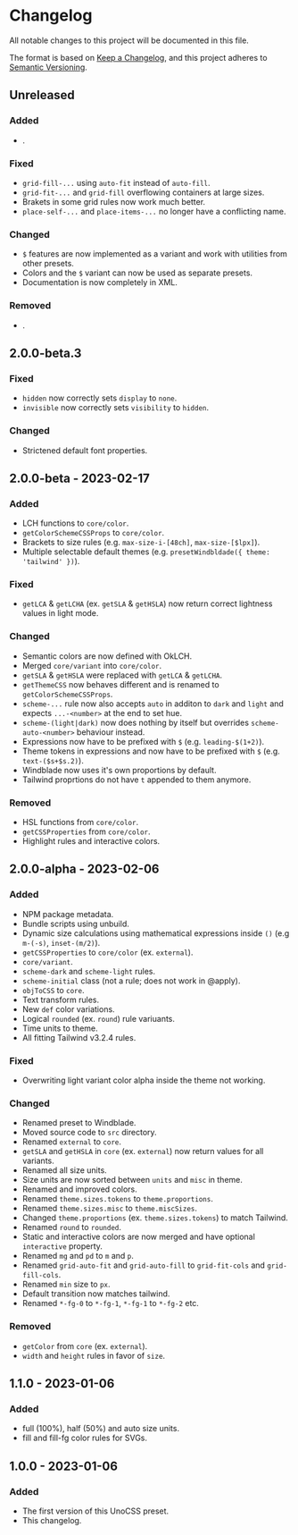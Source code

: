 # Changelog

All notable changes to this project will be documented in this file.

The format is based on [Keep a Changelog](https://keepachangelog.com/en/1.0.0/),
and this project adheres to [Semantic Versioning](https://semver.org/spec/v2.0.0.html).

## Unreleased

### Added

- .

### Fixed

- `grid-fill-...` using `auto-fit` instead of `auto-fill`.
- `grid-fit-...` and `grid-fill` overflowing containers at large sizes.
- Brakets in some grid rules now work much better.
- `place-self-...` and `place-items-...` no longer have a conflicting name.

### Changed

- `$` features are now implemented as a variant and work with utilities from other presets.
- Colors and the `$` variant can now be used as separate presets.
- Documentation is now completely in XML.

### Removed

- .

## 2.0.0-beta.3

### Fixed

- `hidden` now correctly sets `display` to `none`.
- `invisible` now correctly sets `visibility` to `hidden`.

### Changed

- Strictened default font properties.

## 2.0.0-beta - 2023-02-17

### Added

- LCH functions to `core/color`.
- `getColorSchemeCSSProps` to `core/color`.
- Brackets to size rules (e.g. `max-size-i-[48ch]`, `max-size-[$lpx]`).
- Multiple selectable default themes (e.g. `presetWindbldade({ theme: 'tailwind' })`).

### Fixed

- `getLCA` & `getLCHA` (ex. `getSLA` & `getHSLA`) now return correct lightness values in light mode.

### Changed

- Semantic colors are now defined with OkLCH.
- Merged `core/variant` into `core/color`.
- `getSLA` & `getHSLA` were replaced with `getLCA` & `getLCHA`.
- `getThemeCSS` now behaves different and is renamed to `getColorSchemeCSSProps`.
- `scheme-...` rule now also accepts `auto` in additon to `dark` and `light` and expects `...-<number>` at the end to set hue.
- `scheme-(light|dark)` now does nothing by itself but overrides `scheme-auto-<number>` behaviour instead.
- Expressions now have to be prefixed with `$` (e.g. `leading-$(1+2)`).
- Theme tokens in expressions and now have to be prefixed with `$` (e.g. `text-($s+$s.2)`).
- Windblade now uses it's own proportions by default.
- Tailwind proprtions do not have `t` appended to them anymore.

### Removed

- HSL functions from `core/color`.
- `getCSSProperties` from `core/color`.
- Highlight rules and interactive colors.

## 2.0.0-alpha - 2023-02-06

### Added

- NPM package metadata.
- Bundle scripts using unbuild.
- Dynamic size calculations using mathematical expressions inside `()` (e.g `m-(-s)`, `inset-(m/2)`).
- `getCSSProperties` to `core/color` (ex. `external`).
- `core/variant`.
- `scheme-dark` and `scheme-light` rules.
- `scheme-initial` class (not a rule; does not work in @apply).
- `objToCSS` to `core`.
- Text transform rules.
- New `def` color variations.
- Logical `rounded` (ex. `round`) rule variuants.
- Time units to theme.
- All fitting Tailwind v3.2.4 rules.

### Fixed

- Overwriting light variant color alpha inside the theme not working.

### Changed

- Renamed preset to Windblade.
- Moved source code to `src` directory.
- Renamed `external` to `core`.
- `getSLA` and `getHSLA` in `core` (ex. `external`) now return values for all variants.
- Renamed all size units.
- Size units are now sorted between `units` and `misc` in theme.
- Renamed and improved colors.
- Renamed `theme.sizes.tokens` to `theme.proportions`.
- Renamed `theme.sizes.misc` to `theme.miscSizes`.
- Changed `theme.proportions` (ex. `theme.sizes.tokens`) to match Tailwind.
- Renamed `round` to `rounded`.
- Static and interactive colors are now merged and have optional `interactive` property.
- Renamed `mg` and `pd` to `m` and `p`.
- Renamed `grid-auto-fit` and `grid-auto-fill` to `grid-fit-cols` and `grid-fill-cols`.
- Renamed `min` size to `px`.
- Default transition now matches tailwind.
- Renamed `*-fg-0` to `*-fg-1`, `*-fg-1` to `*-fg-2` etc.

### Removed

- `getColor` from `core` (ex. `external`).
- `width` and `height` rules in favor of `size`.

## 1.1.0 - 2023-01-06

### Added

- full (100%), half (50%) and auto size units.
- fill and fill-fg color rules for SVGs.

## 1.0.0 - 2023-01-06

### Added

- The first version of this UnoCSS preset.
- This changelog.
